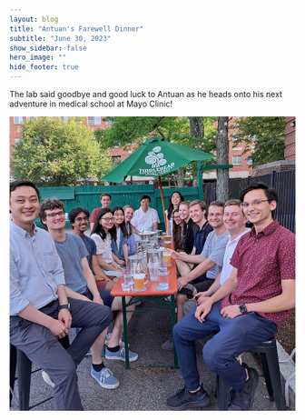 ```yaml
---
layout: blog
title: "Antuan's Farewell Dinner"
subtitle: "June 30, 2023"
show_sidebar: false
hero_image: ""
hide_footer: true
---
```


The lab said goodbye and good luck to Antuan as he heads onto his next adventure in medical school at Mayo Clinic!

![Image](/img/news-images/20230630_180811.jpg)

